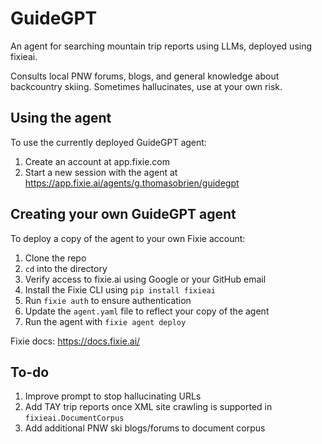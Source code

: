 # GuideGPT

An agent for searching mountain trip reports using LLMs, deployed using fixieai.

Consults local PNW forums, blogs, and general knowledge about backcountry skiing. Sometimes hallucinates, use at your own risk.

## Using the agent

To use the currently deployed GuideGPT agent:

1. Create an account at app.fixie.com
2. Start a new session with the agent at https://app.fixie.ai/agents/g.thomasobrien/guidegpt

## Creating your own GuideGPT agent

To deploy a copy of the agent to your own Fixie account:

1. Clone the repo
2. `cd` into the directory
3. Verify access to fixie.ai using Google or your GitHub email
4. Install the Fixie CLI using `pip install fixieai`
5. Run `fixie auth` to ensure authentication
6. Update the `agent.yaml` file to reflect your copy of the agent
7. Run the agent with `fixie agent deploy`

Fixie docs: https://docs.fixie.ai/

## To-do

1. Improve prompt to stop hallucinating URLs
2. Add TAY trip reports once XML site crawling is supported in `fixieai.DocumentCorpus`
3. Add additional PNW ski blogs/forums to document corpus